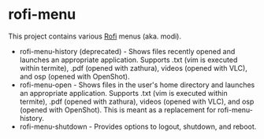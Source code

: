 # rofi-menu

This project contains various [Rofi](https://github.com/davatorium/rofi) menus (aka. modi).

- rofi-menu-history (deprecated) - Shows files recently opened and launches an appropriate application. Supports .txt (vim is executed within termite), .pdf (opened with zathura), videos (opened with VLC), and osp (opened with OpenShot).
- rofi-menu-open - Shows files in the user's home directory and launches an appropriate application. Supports .txt (vim is executed within termite), .pdf (opened with zathura), videos (opened with VLC), and osp (opened with OpenShot). This is meant as a replacement for rofi-menu-history.
- rofi-menu-shutdown - Provides options to logout, shutdown, and reboot.
